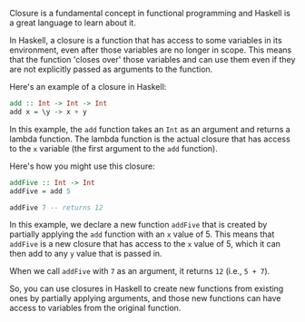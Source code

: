 Closure is a fundamental concept in functional programming and Haskell is a great language to learn about it.

In Haskell, a closure is a function that has access to some variables in its environment, even after those variables are no longer in scope. This means that the function 'closes over' those variables and can use them even if they are not explicitly passed as arguments to the function.

Here's an example of a closure in Haskell:

```haskell
add :: Int -> Int -> Int 
add x = \y -> x + y
```

In this example, the `add` function takes an `Int` as an argument and returns a lambda function. The lambda function is the actual closure that has access to the `x` variable (the first argument to the `add` function).

Here's how you might use this closure:

```haskell
addFive :: Int -> Int 
addFive = add 5

addFive 7 -- returns 12
```

In this example, we declare a new function `addFive` that is created by partially applying the `add` function with an `x` value of 5. This means that `addFive` is a new closure that has access to the `x` value of 5, which it can then add to any `y` value that is passed in.

When we call `addFive` with `7` as an argument, it returns `12` (i.e., `5 + 7`).

So, you can use closures in Haskell to create new functions from existing ones by partially applying arguments, and those new functions can have access to variables from the original function.